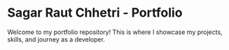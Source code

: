 # Sagar Raut Chhetri - Portfolio

Welcome to my portfolio repository! This is where I showcase my projects, skills, and journey as a developer.

